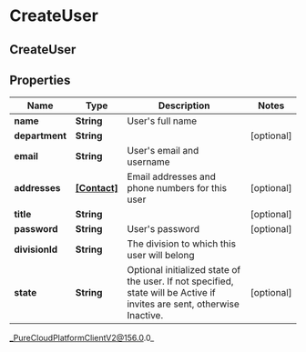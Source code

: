 # CreateUser

## CreateUser

## Properties

|Name | Type | Description | Notes|
|------------ | ------------- | ------------- | -------------|
| **name** | **String** | User&#39;s full name | |
| **department** | **String** |  | [optional] |
| **email** | **String** | User&#39;s email and username | |
| **addresses** | [**[Contact]**](Contact) | Email addresses and phone numbers for this user | [optional] |
| **title** | **String** |  | [optional] |
| **password** | **String** | User&#39;s password | [optional] |
| **divisionId** | **String** | The division to which this user will belong | |
| **state** | **String** | Optional initialized state of the user. If not specified, state will be Active if invites are sent, otherwise Inactive. | [optional] |



_PureCloudPlatformClientV2@156.0.0_
